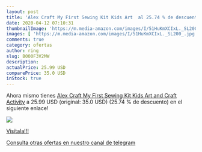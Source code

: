 ```yaml
---
layout: post
title: 'Alex Craft My First Sewing Kit Kids Art  al 25.74 % de descuento'
date: 2020-04-12 07:10:31
thumbnailImage: 'https://m.media-amazon.com/images/I/51HuKmXCIxL._SL200_.jpg'
images: [ 'https://m.media-amazon.com/images/I/51HuKmXCIxL._SL200_.jpg' ]
comments: true
category: ofertas
author: ring
slug: B000F3V2MW
description:
actualPrice: 25.99 USD
comparePrice: 35.0 USD
inStock: true
---
```


Ahora mismo tienes [Alex Craft My First Sewing Kit Kids Art and Craft Activity](https://www.amazon.com/dp/B000F3V2MW/?tag=redken08-20) a 25.99 USD (original: 35.0 USD) (25.74 %  de descuento) en el siguiente enlace!

[![](https://m.media-amazon.com/images/I/51HuKmXCIxL._SL200_.jpg)](https://www.amazon.com/dp/B000F3V2MW/?tag=redken08-20)

[Visítala!!!](https://www.amazon.com/dp/B000F3V2MW/?tag=redken08-20)

[Consulta otras ofertas en nuestro canal de telegram](https://t.me/s/ofertas25)
